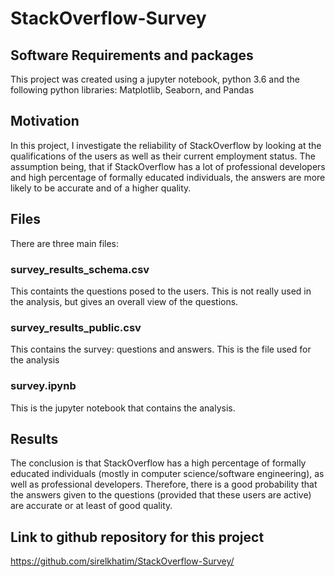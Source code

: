 # StackOverflow-Survey

## Software Requirements and packages
This project was created using a jupyter notebook, python 3.6 and the following python libraries: Matplotlib, Seaborn, and Pandas

## Motivation
In this project, I investigate the reliability of StackOverflow by looking at the qualifications of the users as well as their current employment status. The assumption being, that if StackOverflow has a lot of professional developers and high percentage of formally educated individuals, the answers are more likely to be accurate and of a higher quality.

## Files
There are three main files: 
### survey_results_schema.csv
This containts the questions posed to the users. This is not really used in the analysis, but gives an overall view of the questions.
### survey_results_public.csv
This contains the survey: questions and answers. This is the file used for the analysis

### survey.ipynb
This is the jupyter notebook that contains the analysis.

## Results
The conclusion is that StackOverflow has a high percentage of formally educated individuals (mostly in computer science/software engineering), as well as professional developers. Therefore, there is a good probability that the answers given to the questions (provided that these users are active) are accurate or at least of good quality.

## Link to github repository for this project
https://github.com/sirelkhatim/StackOverflow-Survey/
